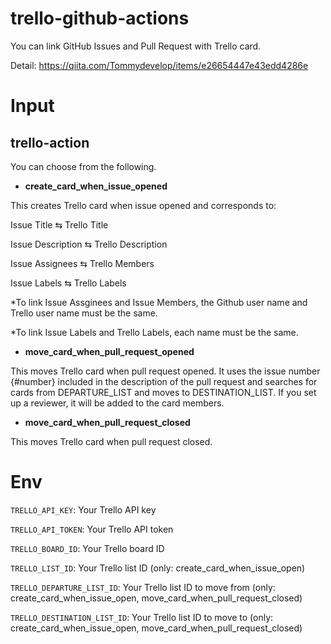 # trello-github-actions
You can link GitHub Issues and Pull Request with Trello card.

Detail: https://qiita.com/Tommydevelop/items/e26654447e43edd4286e

# Input
## trello-action
You can choose from the following. 
- **create_card_when_issue_opened**

This creates Trello card when issue opened and corresponds to:

Issue Title ⇆ Trello Title

Issue Description ⇆ Trello Description

Issue Assignees ⇆ Trello Members

Issue Labels ⇆ Trello Labels

*To link Issue Assginees and Issue Members, the Github user name and Trello user name must be the same.

*To link Issue Labels and Trello Labels, each name must be the same.

- **move_card_when_pull_request_opened**

This moves Trello card when pull request opened. It uses the issue number {#number} included in the description of the pull request and searches for cards from DEPARTURE_LIST and moves to DESTINATION_LIST. If you set up a reviewer, it will be added to the card members.

- **move_card_when_pull_request_closed**

This moves Trello card when pull request closed.

# Env
`TRELLO_API_KEY`: Your Trello API key

`TRELLO_API_TOKEN`: Your Trello API token

`TRELLO_BOARD_ID`: Your Trello board ID

`TRELLO_LIST_ID`: Your Trello list ID (only: create_card_when_issue_open)

`TRELLO_DEPARTURE_LIST_ID`: Your Trello list ID to move from (only: create_card_when_issue_open, move_card_when_pull_request_closed)

`TRELLO_DESTINATION_LIST_ID`: Your Trello list ID to move to (only: create_card_when_issue_open, move_card_when_pull_request_closed)

